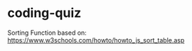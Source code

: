# coding-quiz




Sorting Function based on: https://www.w3schools.com/howto/howto_js_sort_table.asp

